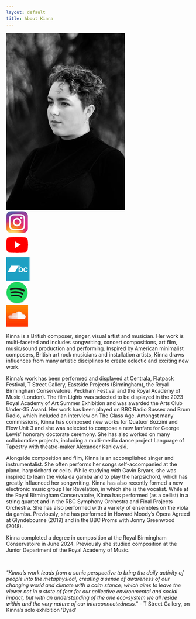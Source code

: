 ```yaml
---
layout: default
title: About Kinna
---
```

<div id="about-head">
    <div id="about-portrait"><img src="/static/images/kinna_bw325.jpg" alt="Kinna"></div>
    <div id="about-social">
        <a href="https://www.instagram.com/kinnartmusic/" target="_new"><img src="/static/images/instagram60.jpg" alt="instagram" class="social first" class="instagram"></a><br/>
        <a href="https://www.youtube.com/@kinnartmusic" target="_new"><img src="/static/images/youtube60.png" alt="Youtube" class="social" class="youtube"></a><br/>
        <a href="https://kinna.bandcamp.com" target="_new"><img src="/static/images/bandcamp-square-64.png" alt="Bandcamp" class="social" class="bandcamp"></a><br/>
        <a href="https://open.spotify.com/artist/2wfge2Q98GmShjd3pE8cDO" target="_new"><img src="/static/images/spotify60.png" alt="Spotify" class="social last" class="spotify"></a><br/>
        <a href="https://soundcloud.com/kinnamusic" target="_new"><img src="/static/images/soundcloud60.jpg" alt="soundcloud" class="social" class="soundcloud"></a>
    </div> 
</div>

Kinna is a British composer, singer, visual artist and musician. Her work is multi-faceted and includes songwriting, concert compositions, art film, music/sound production and performing. Inspired by American minimalist composers, British art rock musicians and installation artists, Kinna draws influences from many artistic disciplines to create eclectic and exciting new work.

Kinna’s work has been performed and displayed at Centrala, Flatpack Festival, T Street Gallery, Eastside Projects (Birmingham), the Royal Birmingham Conservatoire, Peckham Festival and the Royal Academy of Music (London). The film Lights was selected to be displayed in the 2023 Royal Academy of Art Summer Exhibition and was awarded the Arts Club Under-35 Award. Her work has been played on BBC Radio Sussex and Brum Radio, which included an interview on The Glass Age. Amongst many commissions, Kinna has composed new works for Quatuor Bozzini and Flow Unit 3 and she was selected to compose a new fanfare for George Lewis’ honorary doctorate ceremony. She has also worked on many collaborative projects, including a multi-media dance project Language of Tapestry with theatre-maker Alexander Kaniewski.

Alongside composition and film, Kinna is an accomplished singer and instrumentalist. She often performs her songs self-accompanied at the piano, harpsichord or cello. While studying with Gavin Bryars, she was inspired to learn the viola da gamba and to play the harpsichord, which has greatly influenced her songwriting. Kinna has also recently formed a new electronic music group Her Revelation, in which she is the vocalist. While at the Royal Birmingham Conservatoire, Kinna has performed (as a cellist) in a string quartet and in the RBC Symphony Orchestra and Final Projects Orchestra. She has also performed with a variety of ensembles on the viola da gamba. Previously, she has performed in Howard Moody’s Opera  Agreed at Glyndebourne (2019) and in the BBC Proms with Jonny Greenwood (2018).

Kinna completed a degree in composition at the Royal Birmingham Conservatoire in June 2024. Previously she studied composition at the Junior Department of the Royal Academy of Music.

<br/>

_"Kinna’s work leads from a sonic perspective to bring the daily activity of people into the metaphysical, creating a sense of awareness of our changing world and climate with a calm stance; which aims to leave the viewer not in a state of fear for our collective environmental and social impact, but with an understanding of the one eco-system we all reside within and the very nature of our interconnectedness."_ - T Street Gallery, on Kinna’s solo exhibition ‘Dyad’



